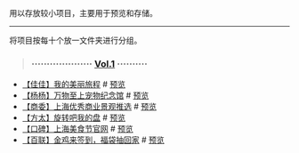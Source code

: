 用以存放较小项目，主要用于预览和存储。

----

将项目按每十个放一文件夹进行分组。


> ### ···················· [Vol.1](https://github.com/foreverZ133/small-works/tree/master/1/) ··········

* [【佳佳】我的美丽旅程](https://github.com/foreverZ133/small-works/tree/master/1/jj-nice-travel/1.html) # [预览](https://foreverz133.github.io/small-works/1/jj-nice-travel/1.html)
* [【杨杨】万物至上宠物纪念馆](https://github.com/foreverZ133/small-works/tree/master/1/yy-petwwzs/) # [预览](https://foreverz133.github.io/small-works/1/yy-petwwzs/)
* [【商委】上海优秀商业景观推选](https://github.com/foreverZ133/small-works/tree/master/1/sw-building-0118/) # [预览](https://foreverz133.github.io/small-works/1/sw-building-0118/)
* [【方太】旋转吧我的盘](https://github.com/foreverZ133/small-works/tree/master/1/ft-roll-prize/) # [预览](https://foreverz133.github.io/small-works/1/ft-roll-prize/)
* [【口碑】上海美食节官网](https://github.com/foreverZ133/small-works/tree/master/1/koubei-foodie/) # [预览](https://foreverz133.github.io/small-works/1/koubei-foodie/)
* [【百联】金鸡来签到，福袋抽回家](https://github.com/foreverZ133/small-works/tree/master/1/bb-lucky-bag/) # [预览](https://foreverz133.github.io/small-works/1/bb-lucky-bag/)

